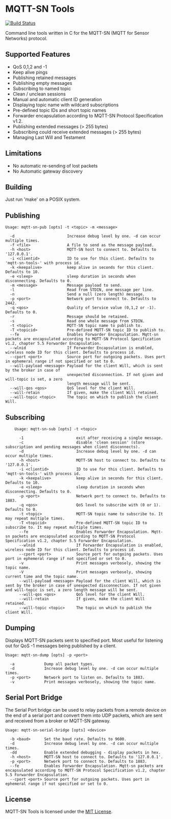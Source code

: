 MQTT-SN Tools
=============

[![Build Status](https://travis-ci.org/njh/mqtt-sn-tools.svg?branch=master)](https://travis-ci.org/njh/mqtt-sn-tools)

Command line tools written in C for the MQTT-SN (MQTT for Sensor Networks) protocol.


Supported Features
------------------

- QoS 0,1,2 and -1
- Keep alive pings
- Publishing retained messages
- Publishing empty messages
- Subscribing to named topic
- Clean / unclean sessions
- Manual and automatic client ID generation
- Displaying topic name with wildcard subscriptions
- Pre-defined topic IDs and short topic names
- Forwarder encapsulation according to MQTT-SN Protocol Specification v1.2.
- Publishing extended messages (> 255 bytes)
- Subscribing could receive extended messages (> 255 bytes)
- Managing Last Will and Testament 

Limitations
-----------

- No automatic re-sending of lost packets
- No Automatic gateway discovery

Building
--------

Just run 'make' on a POSIX system.


Publishing
----------

```
Usage: mqtt-sn-pub [opts] -t <topic> -m <message>

  -d                       Increase debug level by one. -d can occur multiple times.
  -f <file>                A file to send as the message payload.
  -h <host>                MQTT-SN host to connect to. Defaults to '127.0.0.1'.
  -i <clientid>            ID to use for this client. Defaults to 'mqtt-sn-tools-' with process id.
  -k <keepalive>           keep alive in seconds for this client. Defaults to 10.
  -e <sleep>               sleep duration in seconds when disconnecting. Defaults to 0.
  -m <message>             Message payload to send.
  -l                       Read from STDIN, one message per line.
  -n                       Send a null (zero length) message.
  -p <port>                Network port to connect to. Defaults to 2442.
  -q <qos>                 Quality of Service value (0,1,2 or -1). Defaults to 0.
  -r                       Message should be retained.
  -s                       Read one whole message from STDIN.
  -t <topic>               MQTT-SN topic name to publish to.
  -T <topicid>             Pre-defined MQTT-SN topic ID to publish to.
  --fe                     Enables Forwarder Encapsulation. Mqtt-sn packets are encapsulated according to MQTT-SN Protocol Specification v1.2, chapter 5.5 Forwarder Encapsulation.
  --wlnid                  If Forwarder Encapsulation is enabled, wireless node ID for this client. Defaults to process id.
  --cport <port>           Source port for outgoing packets. Uses port in ephemeral range if not specified or set to 0.
  --will-payload <message> Payload for the client Will, which is sent by the broker in case of
                           unexpected disconnection. If not given and will-topic is set, a zero
                           length message will be sent.
  --will-qos <qos>         QoS level for the client Will.
  --will-retain            If given, make the client Will retained.
  --will-topic <topic>     The topic on which to publish the client Will.
```

Subscribing
-----------

```
	Usage: mqtt-sn-sub [opts] -t <topic>

	  -1                       exit after receiving a single message.
	  -c                       disable 'clean session' (store subscription and pending messages when client disconnects).
	  -d                       Increase debug level by one. -d can occur multiple times.
	  -h <host>                MQTT-SN host to connect to. Defaults to '127.0.0.1'.
	  -i <clientid>            ID to use for this client. Defaults to 'mqtt-sn-tools-' with process id.
	  -k <keepalive>           keep alive in seconds for this client. Defaults to 10.
	  -e <sleep>               sleep duration in seconds when disconnecting. Defaults to 0.
	  -p <port>                Network port to connect to. Defaults to 1883.
	  -q <qos>                 QoS level to subscribe with (0 or 1). Defaults to 0.
	  -t <topic>               MQTT-SN topic name to subscribe to. It may repeat multiple times.
	  -T <topicid>             Pre-defined MQTT-SN topic ID to subscribe to. It may repeat multiple times.
	  --fe                     Enables Forwarder Encapsulation. Mqtt-sn packets are encapsulated according to MQTT-SN Protocol Specification v1.2, chapter 5.5 Forwarder Encapsulation.
	  --wlnid                  If Forwarder Encapsulation is enabled, wireless node ID for this client. Defaults to process id.
	  --cport <port>           Source port for outgoing packets. Uses port in ephemeral range if not specified or set to 0.
	  -v                       Print messages verbosely, showing the topic name.
	  -V                       Print messages verbosely, showing current time and the topic name.
	  --will-payload <message> Payload for the client Will, which is sent by the broker in case of unexpected disconnection. If not given and will-topic is set, a zero length message will be sent.
	  --will-qos <qos>         QoS level for the client Will.
	  --will-retain            If given, make the client Will retained.
	  --will-topic <topic>     The topic on which to publish the client Will.
```

Dumping
-------

Displays MQTT-SN packets sent to specified port.
Most useful for listening out for QoS -1 messages being published by a client.

```
Usage: mqtt-sn-dump [opts] -p <port>

  -a             Dump all packet types.
  -d             Increase debug level by one. -d can occur multiple times.
  -p <port>      Network port to listen on. Defaults to 1883.
  -v             Print messages verbosely, showing the topic name.
```

Serial Port Bridge
------------------

The Serial Port bridge can be used to relay packets from a remote device on the end of a
serial port and convert them into UDP packets, which are sent and received from a broker
or MQTT-SN gateway.

```
Usage: mqtt-sn-serial-bridge [opts] <device>

  -b <baud>      Set the baud rate. Defaults to 9600.
  -d             Increase debug level by one. -d can occur multiple times.
  -dd            Enable extended debugging - display packets in hex.
  -h <host>      MQTT-SN host to connect to. Defaults to '127.0.0.1'.
  -p <port>      Network port to connect to. Defaults to 1883.
  --fe           Enables Forwarder Encapsulation. Mqtt-sn packets are encapsulated according to MQTT-SN Protocol Specification v1.2, chapter 5.5 Forwarder Encapsulation.
  --cport <port> Source port for outgoing packets. Uses port in ephemeral range if not specified or set to 0.
```

License
-------

MQTT-SN Tools is licensed under the [MIT License].



[MIT License]: http://opensource.org/licenses/MIT
